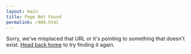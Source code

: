 ```yaml
---
layout: main
title: Page Not Found
permalink: /404.html
---
```

<div class="container p-4">
    <p class="lead">Sorry, we've misplaced that URL or it's pointing to something that doesn't exist. <a href="/">Head back home</a> to try finding it again.</p>
</div>